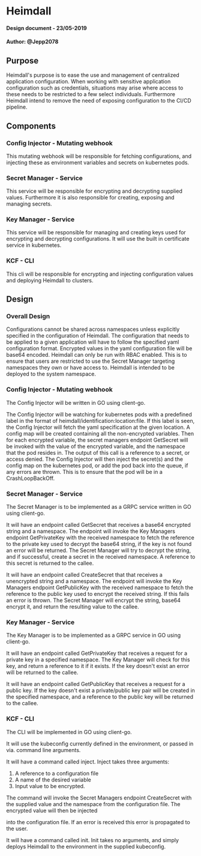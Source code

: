 # Heimdall

#### Design document - 23/05-2019

#### Author: @Jepp2078

## Purpose

Heimdall&#39;s purpose is to ease the use and management of centralized application configuration. When working with sensitive application configuration such as credentials, situations may arise where access to these needs to be restricted to a few select individuals. Furthermore Heimdall intend to remove the need of exposing configuration to the CI/CD pipeline.

## Components

### Config Injector - Mutating webhook

This mutating webhook will be responsible for fetching configurations, and injecting these as environment variables and secrets on kubernetes pods.

### Secret Manager - Service

This service will be responsible for encrypting and decrypting supplied values. Furthermore it is also responsible for creating, exposing and managing secrets.

### Key Manager - Service

This service will be responsible for managing and creating keys used for encrypting and decrypting configurations. It will use the built in certificate service in kubernetes.

### KCF - CLI

This cli will be responsible for encrypting and injecting configuration values and deploying Heimdall to clusters.

## Design

### Overall Design

Configurations cannot be shared across namespaces unless explicitly specified in the configuration of Heimdall. The configuration that needs to be applied to a given application will have to follow the specified yaml configuration format. Encrypted values in the yaml configuration file will be base64 encoded. Heimdall can only be run with RBAC enabled. This is to ensure that users are restricted to use the Secret Manager targeting namespaces they own or have access to. Heimdall is intended to be deployed to the system namespace.

### Config Injector - Mutating webhook

The Config Injector will be written in GO using client-go.

The Config Injector will be watching for kubernetes pods with a predefined label in the format of heimdall/identification:location:file. If this label is seen, the Config Injector will fetch the yaml specification at the given location. A config map will be created containing all the non-encrypted variables. Then for each encrypted variable, the secret managers endpoint GetSecret will be invoked with the value of the encrypted variable, and the namespace that the pod resides in. The output of this call is a reference to a secret, or access denied. The Config Injector will then inject the secret(s) and the config map on the kubernetes pod, or add the pod back into the queue, if any errors are thrown. This is to ensure that the pod will be in a CrashLoopBackOff.

### Secret Manager - Service

The Secret Manager is to be implemented as a GRPC service written in GO using client-go.

It will have an endpoint called GetSecret that receives a base64 encrypted string and a namespace. The endpoint will invoke the Key Managers endpoint GetPrivateKey with the received namespace to fetch the reference to the private key used to decrypt the base64 string, if the key is not found an error will be returned. The Secret Manager will try to decrypt the string, and if successful, create a secret in the received namespace. A reference to this secret is returned to the callee.

It will have an endpoint called CreateSecret that that receives a unencrypted string and a namespace. The endpoint will invoke the Key Managers endpoint GetPublicKey with the received namespace to fetch the reference to the public key used to encrypt the received string. If this fails an error is thrown. The Secret Manager will encrypt the string, base64 encrypt it, and return the resulting value to the callee.

### Key Manager - Service

The Key Manager is to be implemented as a GRPC service in GO using client-go.

It will have an endpoint called GetPrivateKey that receives a request for a private key in a specified namespace. The Key Manager will check for this key, and return a reference to it if it exists. If the key doesn&#39;t exist an error will be returned to the callee.

It will have an endpoint called GetPublicKey that receives a request for a public key. If the key doesn&#39;t exist a private/public key pair will be created in the specified namespace, and a reference to the public key will be returned to the callee.

### KCF - CLI

The CLI will be implemented in GO using client-go.

It will use the kubeconfig currently defined in the environment, or passed in via. command line arguments.

It will have a command called inject. Inject takes three arguments:

1. A reference to a configuration file
2. A name of the desired variable
3. Input value to be encrypted.

The command will invoke the Secret Managers endpoint CreateSecret with the supplied value and the namespace from the configuration file. The encrypted value will then be injected

 into the configuration file. If an error is received this error is propagated to the user.

It will have a command called init. Init takes no arguments, and simply deploys Heimdall to the environment in the supplied kubeconfig.
